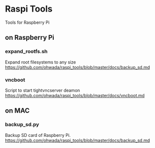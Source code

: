 # Raspi Tools
Tools for Raspberry Pi

## on Raspberry Pi
### expand_rootfs.sh
Expand root filesystems to any size <br/>
https://github.com/ohwada/raspi_tools/blob/master/docs/backup_sd.md

### vncboot
Script to start tightvncserver deamon <br/>
https://github.com/ohwada/raspi_tools/blob/master/docs/vncboot.md

## on MAC
### backup_sd.py
Backup SD card of Raspberry Pi. <br/>
https://github.com/ohwada/raspi_tools/blob/master/docs/backup_sd.md
